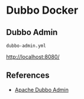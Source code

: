 # Dubbo Docker

## Dubbo Admin
`dubbo-admin.yml`

[http://localhost:8080/](http://localhost:8080/)

## References
- [Apache Dubbo Admin](https://hub.docker.com/r/apache/dubbo-admin)